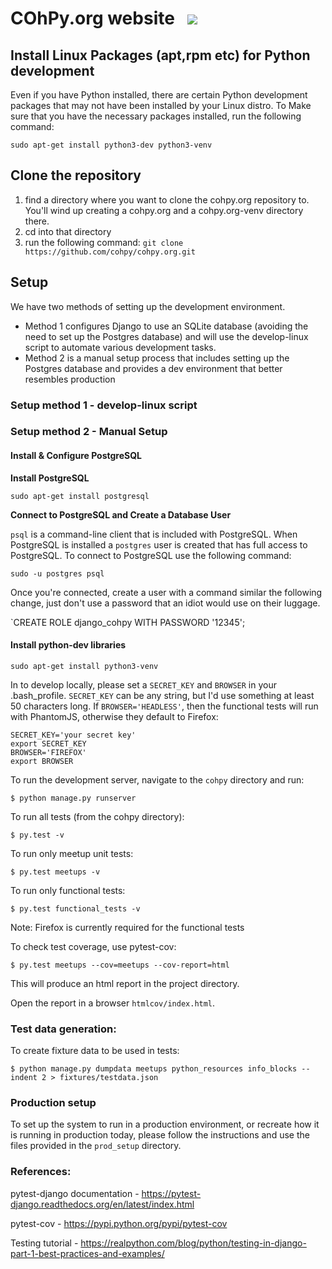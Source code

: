 

# COhPy.org website&nbsp;&nbsp;&nbsp;![](https://travis-ci.org/cohpy/cohpy.org.svg?branch=master)

## Install Linux Packages (apt,rpm etc) for Python development

Even if you have Python installed, there are certain Python development 
packages that may not have been installed by your Linux distro.  To Make 
sure that you have the necessary packages installed, run the following 
command:

`sudo apt-get install python3-dev python3-venv`

## Clone the repository

1. find a directory where you want to clone the cohpy.org repository to.  You'll wind up
creating a cohpy.org and a cohpy.org-venv directory there.
2. cd into that directory
3. run the following command:
`git clone https://github.com/cohpy/cohpy.org.git`

## Setup

We have two methods of setting up the development environment.  
* Method 1 configures Django to use an SQLite database (avoiding the need 
to set up the Postgres database) and will use the develop-linux script to 
automate various development tasks.
* Method 2 is a manual setup process that includes setting up the Postgres 
database and provides a dev environment that better resembles production

### Setup method 1 - develop-linux script


### Setup method 2 - Manual Setup

#### Install & Configure PostgreSQL

**Install PostgreSQL**

`sudo apt-get install postgresql`

**Connect to PostgreSQL and Create a Database User**

`psql` is a command-line client that is included with PostgreSQL.  When 
PostgreSQL is installed a `postgres` user is created that has full access
to PostgreSQL.  To connect to PostgreSQL use the following command:

`sudo -u postgres psql`

Once you're connected, create a user with a command similar the following change, just don't use a password 
that an idiot would use on their luggage.

`CREATE ROLE django_cohpy WITH PASSWORD '12345';

#### Install python-dev libraries 

`sudo apt-get install python3-venv`


In to develop locally, please set a `SECRET_KEY` and ```BROWSER``` 
in your .bash_profile.  `SECRET_KEY` can be any string, but I'd use something 
at least 50 characters long.  If ```BROWSER='HEADLESS'```, then the functional
tests will run with PhantomJS, otherwise they default to Firefox:

```
SECRET_KEY='your secret key'
export SECRET_KEY
BROWSER='FIREFOX'
export BROWSER
```

To run the development server, navigate to the ```cohpy``` directory and run:

```
$ python manage.py runserver
```

To run all tests (from the cohpy directory):

```
$ py.test -v
```

To run only meetup unit tests:

```
$ py.test meetups -v
```

To run only functional tests:

```
$ py.test functional_tests -v
```

Note: Firefox is currently required for the functional tests

To check test coverage, use pytest-cov:

```
$ py.test meetups --cov=meetups --cov-report=html
```

This will produce an html report in the project directory.

Open the report in a browser ```htmlcov/index.html```.

### Test data generation:

To create fixture data to be used in tests:

```
$ python manage.py dumpdata meetups python_resources info_blocks --indent 2 > fixtures/testdata.json
```

### Production setup

To set up the system to run in a production environment, or recreate how it is running in production today,
please follow the instructions and use the files provided in the ```prod_setup``` directory.

### References:

pytest-django documentation - https://pytest-django.readthedocs.org/en/latest/index.html

pytest-cov - https://pypi.python.org/pypi/pytest-cov

Testing tutorial - https://realpython.com/blog/python/testing-in-django-part-1-best-practices-and-examples/
